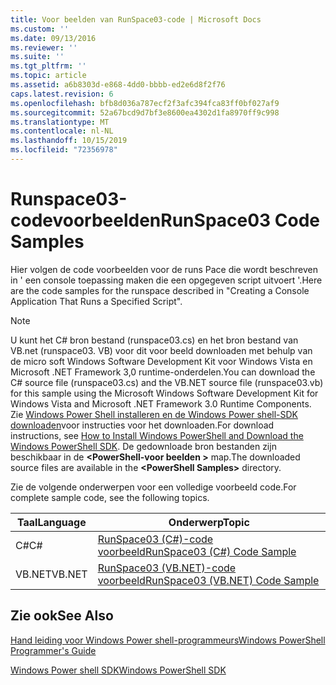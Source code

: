 ```yaml
---
title: Voor beelden van RunSpace03-code | Microsoft Docs
ms.custom: ''
ms.date: 09/13/2016
ms.reviewer: ''
ms.suite: ''
ms.tgt_pltfrm: ''
ms.topic: article
ms.assetid: a6b8303d-e868-4dd0-bbbb-ed2e6d8f2f76
caps.latest.revision: 6
ms.openlocfilehash: bfb8d036a787ecf2f3afc394fca83ff0bf027af9
ms.sourcegitcommit: 52a67bcd9d7bf3e8600ea4302d1fa8970ff9c998
ms.translationtype: MT
ms.contentlocale: nl-NL
ms.lasthandoff: 10/15/2019
ms.locfileid: "72356978"
---
```

# <a name="runspace03-code-samples"></a><span data-ttu-id="959aa-102">Runspace03-codevoorbeelden</span><span class="sxs-lookup"><span data-stu-id="959aa-102">RunSpace03 Code Samples</span></span>

<span data-ttu-id="959aa-103">Hier volgen de code voorbeelden voor de runs Pace die wordt beschreven in ' een console toepassing maken die een opgegeven script uitvoert '.</span><span class="sxs-lookup"><span data-stu-id="959aa-103">Here are the code samples for the runspace described in "Creating a Console Application That Runs a Specified Script".</span></span>

> [!NOTE]
> <span data-ttu-id="959aa-104">U kunt het C# bron bestand (runspace03.cs) en het bron bestand van VB.net (runspace03. VB) voor dit voor beeld downloaden met behulp van de micro soft Windows Software Development Kit voor Windows Vista en Microsoft .NET Framework 3,0 runtime-onderdelen.</span><span class="sxs-lookup"><span data-stu-id="959aa-104">You can download the C# source file (runspace03.cs) and the VB.NET source file (runspace03.vb) for this sample using the Microsoft Windows Software Development Kit for Windows Vista and Microsoft .NET Framework 3.0 Runtime Components.</span></span> <span data-ttu-id="959aa-105">Zie [Windows Power Shell installeren en de Windows Power shell-SDK downloaden](/powershell/developer/installing-the-windows-powershell-sdk)voor instructies voor het downloaden.</span><span class="sxs-lookup"><span data-stu-id="959aa-105">For download instructions, see [How to Install Windows PowerShell and Download the Windows PowerShell SDK](/powershell/developer/installing-the-windows-powershell-sdk).</span></span>
> <span data-ttu-id="959aa-106">De gedownloade bron bestanden zijn beschikbaar in de **\<PowerShell-voor beelden >** map.</span><span class="sxs-lookup"><span data-stu-id="959aa-106">The downloaded source files are available in the **\<PowerShell Samples>** directory.</span></span>

<span data-ttu-id="959aa-107">Zie de volgende onderwerpen voor een volledige voorbeeld code.</span><span class="sxs-lookup"><span data-stu-id="959aa-107">For complete sample code, see the following topics.</span></span>

| <span data-ttu-id="959aa-108">Taal</span><span class="sxs-lookup"><span data-stu-id="959aa-108">Language</span></span> |                                 <span data-ttu-id="959aa-109">Onderwerp</span><span class="sxs-lookup"><span data-stu-id="959aa-109">Topic</span></span>                                 |
| -------- | --------------------------------------------------------------------- |
| <span data-ttu-id="959aa-110">C#</span><span class="sxs-lookup"><span data-stu-id="959aa-110">C#</span></span>       | [<span data-ttu-id="959aa-111">RunSpace03 (C#)-code voorbeeld</span><span class="sxs-lookup"><span data-stu-id="959aa-111">RunSpace03 (C#) Code Sample</span></span>](./runspace03-csharp-code-sample.md)     |
| <span data-ttu-id="959aa-112">VB.NET</span><span class="sxs-lookup"><span data-stu-id="959aa-112">VB.NET</span></span>   | [<span data-ttu-id="959aa-113">RunSpace03 (VB.NET)-code voorbeeld</span><span class="sxs-lookup"><span data-stu-id="959aa-113">RunSpace03 (VB.NET) Code Sample</span></span>](./runspace03-vb-net-code-sample.md) |

## <a name="see-also"></a><span data-ttu-id="959aa-114">Zie ook</span><span class="sxs-lookup"><span data-stu-id="959aa-114">See Also</span></span>

[<span data-ttu-id="959aa-115">Hand leiding voor Windows Power shell-programmeurs</span><span class="sxs-lookup"><span data-stu-id="959aa-115">Windows PowerShell Programmer's Guide</span></span>](./windows-powershell-programmer-s-guide.md)

[<span data-ttu-id="959aa-116">Windows Power shell SDK</span><span class="sxs-lookup"><span data-stu-id="959aa-116">Windows PowerShell SDK</span></span>](../windows-powershell-reference.md)